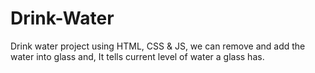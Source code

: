 # Drink-Water
Drink water project using HTML, CSS &amp; JS, we can remove and add the water into glass and, It tells current level of water a glass has.
